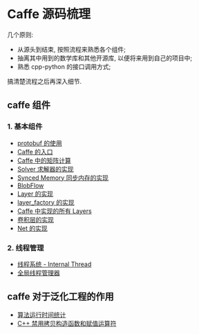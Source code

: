 # Caffe 源码梳理  
几个原则:  
- 从源头到结束, 按照流程来熟悉各个组件;   
- 抽离其中用到的数学库和其他开源库, 以便将来用到自己的项目中;  
- 熟悉 cpp-python 的接口调用方式;  

搞清楚流程之后再深入细节.   
## caffe 组件 
### 1. 基本组件  
- [ protobuf 的使用](./doc/caffe_component/protobuf.md)   
- [ Caffe 的入口](./doc/caffe_component/caffe_main.md)   
- [ Caffe 中的矩阵计算](./doc/caffe_component/math_functions.md)  
- [ Solver 求解器的实现](./doc/caffe_component/solver.md)   
- [ Synced Memory 同步内存的实现](./doc/caffe_component/synced_memory.md)   
- [ BlobFlow ](./doc/caffe_component/blob.md)   
- [ Layer 的实现](./doc/caffe_component/layer.md)   
- [ layer_factory 的实现](./doc/caffe_component/layer_factory.md)   
- [ Caffe 中实现的所有 Layers](./doc/caffe_component/all_caffe_layers.md)   
- [ 卷积层的实现](./doc/caffe_component/conv_layer.md)   
- [ Net 的实现](./doc/caffe_component/conv_layer.md)   
### 2. 线程管理    
- [ 线程系统 - Internal Thread ](./doc/caffe_component/thread/internal_thread.md)   
- [ 全局线程管理器 ](./doc/caffe_component/thread/global_thread_management.md)  

## caffe 对于泛化工程的作用   
- [ 算法运行时间统计](./doc/caffe_for_other_projects/time_consume.md)   
- [ C++ 禁用拷贝构造函数和赋值运算符](./doc/caffe_for_other_projects/disable_copy-assignment_operator.md)   
